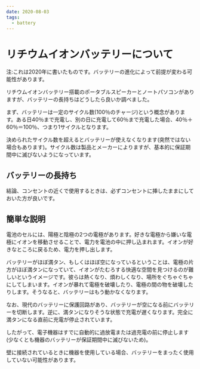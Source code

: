 ```yaml
---
date: 2020-08-03
tags:
  - battery
---
```


# リチウムイオンバッテリーについて

注:これは2020年に書いたものです。バッテリーの進化によって前提が変わる可能性があります。

リチウムイオンバッテリー搭載のポータブルスピーカーとノートパソコンがありますが、バッテリーの長持ちはどうしたら良いか調べました。

まず、バッテリーは一定のサイクル数(100％のチャージ)という概念があります。ある日40％まで充電し、別の日に充電して60％まで充電した場合、40％＋60％＝100％、つまり1サイクルとなります。

決められたサイクル数を超えるとバッテリーが使えなくなります(突然ではない場合もあります)。サイクル数は製品とメーカーによりますが、基本的に保証期間中に滅びないようになっています。


## バッテリーの長持ち

結論、コンセントの近くで使用するときは、必ずコンセントに挿したままにしておいた方が良いです。


## 簡単な説明

電池のセルには、陽極と陰極の2つの電極があります。好きな電極から嫌いな電極にイオンを移動させることで、電力を電池の中に押し込まれます。イオンが好きなところに戻るため、電力を押し出します。

バッテリーがほぼ満タン、もしくはほぼ空になっているということは、電極の片方がほぼ満タンになっていて、イオンがたむろする快適な空間を見つけるのが難しいというイメージです。彼らは熱くなり、煩わしくなり、場所をぐちゃぐちゃにしてしまいます。イオンが暴れて電極を破壊したり、電極の間の物を破壊したりします。そうなると、バッテリーはもう動かなくなります。

なお、現代のバッテリーに保護回路があり、バッテリーが空になる前にバッテリーを切断します。逆に、満タンになりそうな状態で充電が遅くなります。完全に満タンになる直前に充電が停止されています。

したがって、電子機器はすでに自動的に過放電または過充電の前に停止します(少なくとも機器のバッテリーが保証期間中に滅びないため)。

壁に接続されているときに機器を使用している場合、バッテリーをまったく使用していない可能性があります。
